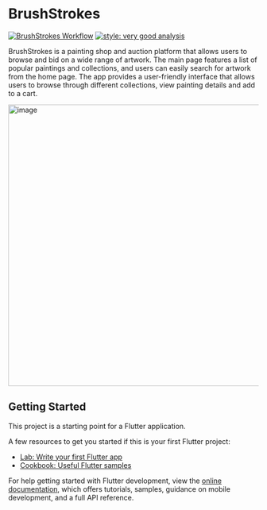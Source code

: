 # BrushStrokes
[![BrushStrokes Workflow](https://github.com/LightM2/BrushStrokesFlutter/actions/workflows/brush-strokes-workflow.yml/badge.svg?event=pull_request)](https://github.com/LightM2/BrushStrokesFlutter/actions/workflows/brush-strokes-workflow.yml)    [![style: very good analysis](https://img.shields.io/badge/style-very_good_analysis-B22C89.svg)](https://pub.dev/packages/very_good_analysis)

BrushStrokes is a painting shop and auction platform that allows users to browse and bid on a wide range of artwork. The main page features a list of popular paintings and collections, and users can easily search for artwork from the home page. The app provides a user-friendly interface that allows users to browse through different collections, view painting details and add to a cart.

<img width="567" alt="image" src="https://user-images.githubusercontent.com/36305684/224045554-cc7b4ef9-5bbe-4ab6-8d8c-bb199ce25ee8.png">


## Getting Started

This project is a starting point for a Flutter application.

A few resources to get you started if this is your first Flutter project:

- [Lab: Write your first Flutter app](https://docs.flutter.dev/get-started/codelab)
- [Cookbook: Useful Flutter samples](https://docs.flutter.dev/cookbook)

For help getting started with Flutter development, view the
[online documentation](https://docs.flutter.dev/), which offers tutorials,
samples, guidance on mobile development, and a full API reference.

